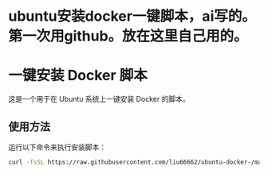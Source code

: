 # ubuntu安装docker一键脚本，ai写的。第一次用github。放在这里自己用的。
# 一键安装 Docker 脚本

这是一个用于在 Ubuntu 系统上一键安装 Docker 的脚本。

## 使用方法

运行以下命令来执行安装脚本：

```bash
curl -fsSL https://raw.githubusercontent.com/liu66662/ubuntu-docker-/master/install_docker.sh | bash
